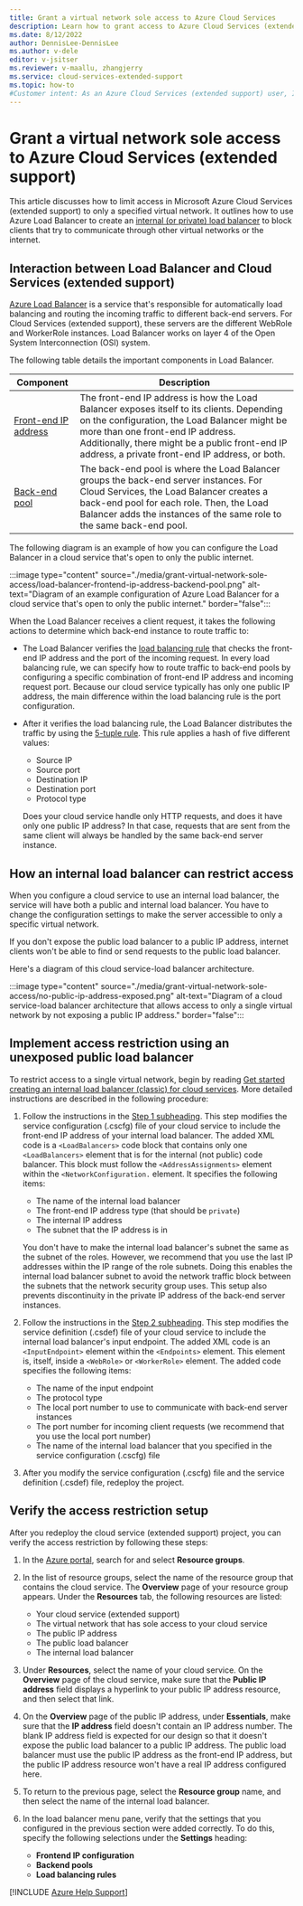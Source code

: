 ```yaml
---
title: Grant a virtual network sole access to Azure Cloud Services
description: Learn how to grant access to Azure Cloud Services (extended support) to only a specified virtual network.
ms.date: 8/12/2022
author: DennisLee-DennisLee
ms.author: v-dele
editor: v-jsitser
ms.reviewer: v-maallu, zhangjerry
ms.service: cloud-services-extended-support
ms.topic: how-to
#Customer intent: As an Azure Cloud Services (extended support) user, I want to restrict cloud service to only a specified virtual network so that I can make my cloud service more secure.
---
```


# Grant a virtual network sole access to Azure Cloud Services (extended support)

This article discusses how to limit access in Microsoft Azure Cloud Services (extended support) to only a specified virtual network. It outlines how to use Azure Load Balancer to create an [internal (or private) load balancer](/azure/load-balancer/components#frontend-ip-configurations) to block clients that try to communicate through other virtual networks or the internet.

## Interaction between Load Balancer and Cloud Services (extended support)

[Azure Load Balancer](/azure/load-balancer/load-balancer-overview) is a service that's responsible for automatically load balancing and routing the incoming traffic to different back-end servers. For Cloud Services (extended support), these servers are the different WebRole and WorkerRole instances. Load Balancer works on layer 4 of the Open System Interconnection (OSI) system.

The following table details the important components in Load Balancer.

| Component | Description |
|--|--|
| [Front-end IP address](/azure/load-balancer/components#frontend-ip-configuration-) | The front-end IP address is how the Load Balancer exposes itself to its clients. Depending on the configuration, the Load Balancer might be more than one front-end IP address. Additionally, there might be a public front-end IP address, a private front-end IP address, or both. |
| [Back-end pool](/azure/load-balancer/components#backend-pool) | The back-end pool is where the Load Balancer groups the back-end server instances. For Cloud Services, the Load Balancer creates a back-end pool for each role. Then, the Load Balancer adds the instances of the same role to the same back-end pool. |

The following diagram is an example of how you can configure the Load Balancer in a cloud service that's open to only the public internet.

:::image type="content" source="./media/grant-virtual-network-sole-access/load-balancer-frontend-ip-address-backend-pool.png" alt-text="Diagram of an example configuration of Azure Load Balancer for a cloud service that's open to only the public internet." border="false":::

When the Load Balancer receives a client request, it takes the following actions to determine which back-end instance to route traffic to:

- The Load Balancer verifies the [load balancing rule](/azure/load-balancer/components#load-balancer-rules) that checks the front-end IP address and the port of the incoming request. In every load balancing rule, we can specify how to route traffic to back-end pools by configuring a specific combination of front-end IP address and incoming request port. Because our cloud service typically has only one public IP address, the main difference within the load balancing rule is the port configuration.

- After it verifies the load balancing rule, the Load Balancer distributes the traffic by using the [5-tuple rule](/azure/load-balancer/distribution-mode-concepts#hash-based). This rule applies a hash of five different values:

   - Source IP
   - Source port
   - Destination IP
   - Destination port
   - Protocol type

   Does your cloud service handle only HTTP requests, and does it have only one public IP address? In that case, requests that are sent from the same client will always be handled by the same back-end server instance.

## How an internal load balancer can restrict access

When you configure a cloud service to use an internal load balancer, the service will have both a public and internal load balancer. You have to change the configuration settings to make the server accessible to only a specific virtual network.

If you don't expose the public load balancer to a public IP address, internet clients won't be able to find or send requests to the public load balancer.

Here's a diagram of this cloud service-load balancer architecture.

:::image type="content" source="./media/grant-virtual-network-sole-access/no-public-ip-address-exposed.png" alt-text="Diagram of a cloud service-load balancer architecture that allows access to only a single virtual network by not exposing a public IP address." border="false":::

## Implement access restriction using an unexposed public load balancer

To restrict access to a single virtual network, begin by reading [Get started creating an internal load balancer (classic) for cloud services](/previous-versions/azure/load-balancer/load-balancer-get-started-ilb-classic-cloud). More detailed instructions are described in the following procedure:

1. Follow the instructions in the [Step 1 subheading](/previous-versions/azure/load-balancer/load-balancer-get-started-ilb-classic-cloud#step-1). This step modifies the service configuration (.cscfg) file of your cloud service to include the front-end IP address of your internal load balancer. The added XML code is a `<LoadBalancers>` code block that contains only one `<LoadBalancers>` element that is for the internal (not public) code balancer. This block must follow the `<AddressAssignments>` element within the `<NetworkConfiguration.` element. It specifies the following items:

   - The name of the internal load balancer
   - The front-end IP address type (that should be `private`)
   - The internal IP address
   - The subnet that the IP address is in

   You don't have to make the internal load balancer's subnet the same as the subnet of the roles. However, we recommend that you use the last IP addresses within the IP range of the role subnets. Doing this enables the internal load balancer subnet to avoid the network traffic block between the subnets that the network security group uses. This setup also prevents discontinuity in the private IP address of the back-end server instances.

1. Follow the instructions in the [Step 2 subheading](/previous-versions/azure/load-balancer/load-balancer-get-started-ilb-classic-cloud#step-2). This step modifies the service definition (.csdef) file of your cloud service to include the internal load balancer's input endpoint. The added XML code is an `<InputEndpoint>` element within the `<Endpoints>` element. This element is, itself, inside a `<WebRole>` or `<WorkerRole>` element. The added code specifies the following items:

   - The name of the input endpoint
   - The protocol type
   - The local port number to use to communicate with back-end server instances
   - The port number for incoming client requests (we recommend that you use the local port number)
   - The name of the internal load balancer that you specified in the service configuration (.cscfg) file

1. After you modify the service configuration (.cscfg) file and the service definition (.csdef) file, redeploy the project.

## Verify the access restriction setup

After you redeploy the cloud service (extended support) project, you can verify the access restriction by following these steps:

1. In the [Azure portal](https://portal.azure.com), search for and select **Resource groups**.
1. In the list of resource groups, select the name of the resource group that contains the cloud service. The **Overview** page of your resource group appears. Under the **Resources** tab, the following resources are listed:

   - Your cloud service (extended support)
   - The virtual network that has sole access to your cloud service
   - The public IP address
   - The public load balancer
   - The internal load balancer

1. Under **Resources**, select the name of your cloud service. On the **Overview** page of the cloud service, make sure that the **Public IP address** field displays a hyperlink to your public IP address resource, and then select that link.
1. On the **Overview** page of the public IP address, under **Essentials**, make sure that the **IP address** field doesn't contain an IP address number. The blank IP address field is expected for our design so that it doesn't expose the public load balancer to a public IP address. The public load balancer must use the public IP address as the front-end IP address, but the public IP address resource won't have a real IP address configured here.
1. To return to the previous page, select the **Resource group** name, and then select the name of the internal load balancer.
1. In the load balancer menu pane, verify that the settings that you configured in the previous section were added correctly. To do this, specify the following selections under the **Settings** heading:

   - **Frontend IP configuration**
   - **Backend pools**
   - **Load balancing rules**

[!INCLUDE [Azure Help Support](../../includes/azure-help-support.md)]
